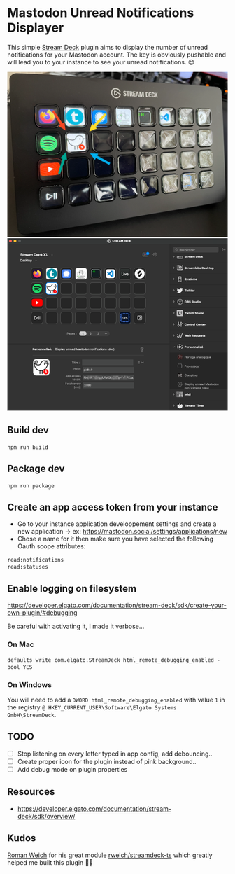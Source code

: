 # Mastodon Unread Notifications Displayer

This simple [Stream Deck](https://www.elgato.com/fr/stream-deck) plugin aims to display the number of unread notifications for your Mastodon account.
The key is obviously pushable and will lead you to your instance to see your unread notifications. 😊

![Running on StreamDeck XL](./docs/pictures/streamdeckxl.png)
![Plugin configuration via StreamDeck app](./docs/pictures/appconfig.png)

## Build dev
```
npm run build
```
## Package dev
```
npm run package
```

## Create an app access token from your instance
* Go to your instance application developpement settings and create a new application -> ex: https://mastodon.social/settings/applications/new
* Chose a name for it then make sure you have selected the following Oauth scope attributes:
```
read:notifications
read:statuses
```

## Enable logging on filesystem
https://developer.elgato.com/documentation/stream-deck/sdk/create-your-own-plugin/#debugging

Be careful with activating it, I made it verbose...

### On Mac
```
defaults write com.elgato.StreamDeck html_remote_debugging_enabled -bool YES
```

### On Windows
You will need to add a `DWORD html_remote_debugging_enabled` with value `1` in the registry `@ HKEY_CURRENT_USER\Software\Elgato Systems GmbH\StreamDeck`.

## TODO 
* [ ] Stop listening on every letter typed in app config, add debouncing..
* [ ] Create proper icon for the plugin instead of pink background..
* [ ] Add debug mode on plugin properties

## Resources
*  https://developer.elgato.com/documentation/stream-deck/sdk/overview/

## Kudos
[Roman Weich](https://github.com/rweich) for his great module [rweich/streamdeck-ts](https://github.com/rweich/streamdeck-ts) which greatly helped me built this plugin 🫶🏻